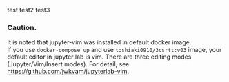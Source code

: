 test
test2
test3


### Caution.
It is noted that jupyter-vim was installed in default docker image.  
If you use `docker-compose up` and use `toshiaki0910/3csrtt:v03` image, your default editor in jupyter lab is vim. There are three editing modes (Jupyter/Vim/Insert modes). For detail, see https://github.com/jwkvam/jupyterlab-vim.
